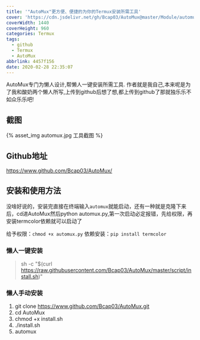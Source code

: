 ```yaml
---
title: '"AutoMux"更方便、便捷的为你的Termux安装所需工具'
cover: 'https://cdn.jsdelivr.net/gh/Bcap03/AutoMux@master/Module/automux.png'
coverWidth: 1440
coverHeight: 960
categories: Termux
tags:
  - github
  - Termux
  - AutoMux
abbrlink: 4457f156
date: 2020-02-28 22:35:07
---
```

AutoMux专门为懒人设计,帮懒人一键安装所需工具.
作者就是我自己,本来呢是为了我和酸奶两个懒人所写,上传到github后想了想,都上传到github了那就独乐乐不如众乐乐吧!
<!--more-->
## 截图

{% asset_img automux.jpg 工具截图 %}

## Github地址
https://www.github.com/Bcap03/AutoMux/

## 安装和使用方法
没啥好说的，安装完直接在终端输入`automux`就能启动，还有一种就是克隆下来后，cd进AutoMux然后python automux.py,第一次启动必定报错，先给权限，再安装termcolor依赖就可以启动了

给予权限：`chmod +x automux.py`
依赖安装：`pip install termcolor`

### 懒人一键安装
> sh -c "$(curl https://raw.githubusercontent.com/Bcap03/AutoMux/master/script/install.sh)"

### 懒人手动安装
1. git clone https://www.github.com/Bcap03/AutoMux.git
2. cd AutoMux
3. chmod +x install.sh
4. ./install.sh
5. automux

